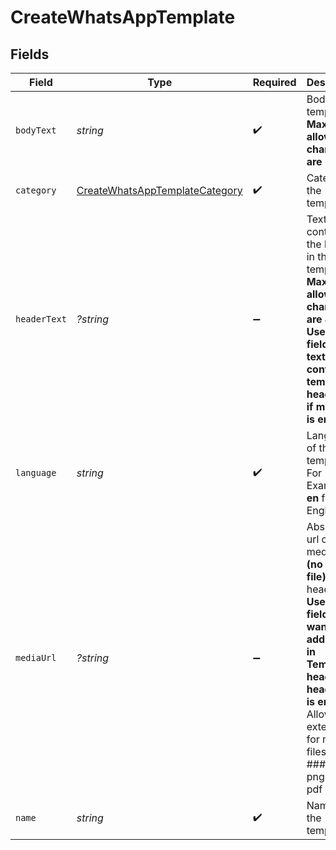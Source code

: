 # CreateWhatsAppTemplate


## Fields

| Field                                                                                                                                                                                                                           | Type                                                                                                                                                                                                                            | Required                                                                                                                                                                                                                        | Description                                                                                                                                                                                                                     | Example                                                                                                                                                                                                                         |
| ------------------------------------------------------------------------------------------------------------------------------------------------------------------------------------------------------------------------------- | ------------------------------------------------------------------------------------------------------------------------------------------------------------------------------------------------------------------------------- | ------------------------------------------------------------------------------------------------------------------------------------------------------------------------------------------------------------------------------- | ------------------------------------------------------------------------------------------------------------------------------------------------------------------------------------------------------------------------------- | ------------------------------------------------------------------------------------------------------------------------------------------------------------------------------------------------------------------------------- |
| `bodyText`                                                                                                                                                                                                                      | *string*                                                                                                                                                                                                                        | :heavy_check_mark:                                                                                                                                                                                                              | Body of the template. **Maximum allowed characters are 1024**                                                                                                                                                                   | making it look like readable English                                                                                                                                                                                            |
| `category`                                                                                                                                                                                                                      | [CreateWhatsAppTemplateCategory](../../models/shared/CreateWhatsAppTemplateCategory.md)                                                                                                                                         | :heavy_check_mark:                                                                                                                                                                                                              | Category of the template                                                                                                                                                                                                        | MARKETING                                                                                                                                                                                                                       |
| `headerText`                                                                                                                                                                                                                    | *?string*                                                                                                                                                                                                                       | :heavy_minus_sign:                                                                                                                                                                                                              | Text content of the header in the template. **Maximum allowed characters are 45**<br/>**Use this field to add text content in template header and if mediaUrl is empty**<br/>                                                   | Test WhatsApp campaign                                                                                                                                                                                                          |
| `language`                                                                                                                                                                                                                      | *string*                                                                                                                                                                                                                        | :heavy_check_mark:                                                                                                                                                                                                              | Language of the template. For Example :<br/>**en** for English<br/>                                                                                                                                                             | en                                                                                                                                                                                                                              |
| `mediaUrl`                                                                                                                                                                                                                      | *?string*                                                                                                                                                                                                                       | :heavy_minus_sign:                                                                                                                                                                                                              | Absolute url of the media file **(no local file)** for the header. **Use this field in you want to add media in Template header and headerText is empty**.<br/>Allowed extensions for media files are:<br/>#### jpeg \| png \| mp4 \| pdf<br/> | https://attachment.domain.com                                                                                                                                                                                                   |
| `name`                                                                                                                                                                                                                          | *string*                                                                                                                                                                                                                        | :heavy_check_mark:                                                                                                                                                                                                              | Name of the template                                                                                                                                                                                                            | Test template                                                                                                                                                                                                                   |